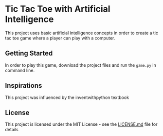 # Tic Tac Toe with Artificial Intelligence

This project uses basic artificial intelligence concepts in order to create a tic tac toe game where a player can play with a computer.

## Getting Started

In order to play this game, download the project files and run the `game.py` in command line.

## Inspirations

This project was influenced by the inventwithpython textbook


## License

This project is licensed under the MIT License - see the [LICENSE.md](LICENSE.md) file for details
